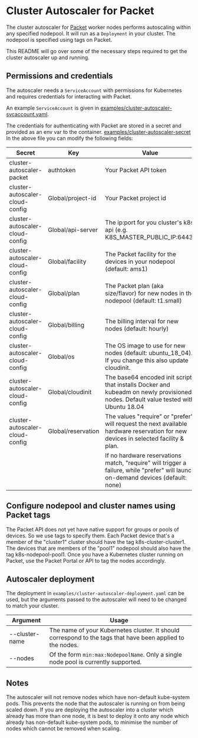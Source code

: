 # Cluster Autoscaler for Packet

The cluster autoscaler for [Packet](https://packet.com) worker nodes performs
autoscaling within any specified nodepool. It will run as a `Deployment` in
your cluster. The nodepool is specified using tags on Packet.

This README will go over some of the necessary steps required to get
the cluster autoscaler up and running.

## Permissions and credentials

The autoscaler needs a `ServiceAccount` with permissions for Kubernetes and
requires credentials for interacting with Packet.

An example `ServiceAccount` is given in [examples/cluster-autoscaler-svcaccount.yaml](examples/cluster-autoscaler-svcaccount.yaml).

The credentials for authenticating with Packet are stored in a secret and
provided as an env var to the container. [examples/cluster-autoscaler-secret](examples/cluster-autoscaler-secret.yaml)
In the above file you can modify the following fields:

| Secret                          | Key                | Value                        |
|---------------------------------|--------------------|------------------------------------------------------------------------------------------------------------------------------------|
| cluster-autoscaler-packet       | authtoken          | Your Packet API token                                                                                                              |
| cluster-autoscaler-cloud-config | Global/project-id  | Your Packet project id                                                                                                             |
| cluster-autoscaler-cloud-config | Global/api-server  | The ip:port for you cluster's k8s api (e.g. K8S_MASTER_PUBLIC_IP:6443)                                                             |
| cluster-autoscaler-cloud-config | Global/facility    | The Packet facility for the devices in your nodepool (default: ams1)                                                               |
| cluster-autoscaler-cloud-config | Global/plan        | The Packet plan (aka size/flavor) for new nodes in the nodepool (default: t1.small)                                                |
| cluster-autoscaler-cloud-config | Global/billing     | The billing interval for new nodes (default: hourly)                                                                               |
| cluster-autoscaler-cloud-config | Global/os          | The OS image to use for new nodes (default: ubuntu_18_04). If you change this also update cloudinit.                               |
| cluster-autoscaler-cloud-config | Global/cloudinit   | The base64 encoded init script that installs Docker and kubeadm on newly provisioned nodes. Default value tested with Ubuntu 18.04 |
| cluster-autoscaler-cloud-config | Global/reservation | The values "require" or "prefer" will request the next available hardware reservation for new devices in selected facility & plan. |
|                                 |                    | If no hardware reservations match, "require" will trigger a failure, while "prefer" will launch on-demand devices (default: none)  |

## Configure nodepool and cluster names using Packet tags

The Packet API does not yet have native support for groups or pools of devices. So we use tags to specify them. Each Packet device that's a member of the "cluster1" cluster should have the tag k8s-cluster-cluster1. The devices that are members of the "pool1" nodepool should also have the tag k8s-nodepool-pool1. Once you have a Kubernetes cluster running on Packet, use the Packet Portal or API to tag the nodes accordingly.

## Autoscaler deployment

The deployment in `examples/cluster-autoscaler-deployment.yaml` can be used,
but the arguments passed to the autoscaler will need to be changed
to match your cluster.

| Argument         | Usage                                                                                                      |
|------------------|------------------------------------------------------------------------------------------------------------|
| --cluster-name   | The name of your Kubernetes cluster. It should correspond to the tags that have been applied to the nodes. |
| --nodes          | Of the form `min:max:NodepoolName`. Only a single node pool is currently supported.                        |

## Notes

The autoscaler will not remove nodes which have non-default kube-system pods.
This prevents the node that the autoscaler is running on from being scaled down.
If you are deploying the autoscaler into a cluster which already has more than one node,
it is best to deploy it onto any node which already has non-default kube-system pods,
to minimise the number of nodes which cannot be removed when scaling.
